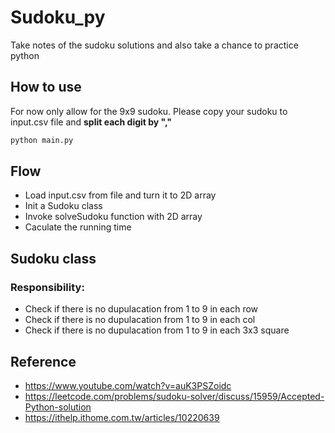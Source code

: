 # Sudoku_py
Take notes of the sudoku solutions and also take a chance to practice python

## How to use 
For now only allow for the 9x9 sudoku.
Please copy your sudoku to input.csv file and **split each digit by ","**

```python
python main.py
```


## Flow
- Load input.csv from file and turn it to 2D array 
- Init a Sudoku class
- Invoke solveSudoku function with 2D array
- Caculate the running time

## Sudoku class
### Responsibility:
- Check if there is no dupulacation from 1 to 9 in each row
- Check if there is no dupulacation from 1 to 9 in each col
- Check if there is no dupulacation from 1 to 9 in each 3x3 square

## Reference
- https://www.youtube.com/watch?v=auK3PSZoidc
- https://leetcode.com/problems/sudoku-solver/discuss/15959/Accepted-Python-solution
- https://ithelp.ithome.com.tw/articles/10220639